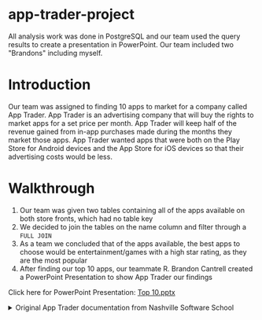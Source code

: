 # app-trader-project
All analysis work was done in PostgreSQL and our team used the query results to create a presentation in PowerPoint. Our team included two "Brandons" including myself.
# Introduction
Our team was assigned to finding 10 apps to market for a company called App Trader. App Trader is an advertising company that will buy the rights to market apps for a set price per month. App Trader will keep half of the revenue gained from in-app purchases made during the months they market those apps. App Trader wanted apps that were both on the Play Store for Android devices and the App Store for iOS devices so that their advertising costs would be less.
# Walkthrough
  1. Our team was given two tables containing all of the apps available on both store fronts, which had no table key
  2. We decided to join the tables on the name column and filter through a `FULL JOIN`
  3. As a team we concluded that of the apps available, the best apps to choose would be entertainment/games with a high star rating, as they are the most popular
  4. After finding our top 10 apps, our teammate R. Brandon Cantrell created a PowerPoint Presentation to show App Trader our findings

Click here for PowerPoint Presentation: [Top 10.pptx](https://github.com/BrandonM471998/app-trader-project/files/6119414/Top.10.pptx)


<details><summary>  
Original App Trader documentation from Nashville Software School
    
</summary>  

### App Trader

Your team has been hired by a new company called App Trader to help them explore and gain insights from apps that are made available through the Apple App Store and Android Play Store. App Trader is a broker that purchases the rights to apps from developers in order to market the apps and offer in-app purchase. App developers retain **all** money from users purchasing the app, and they retain _half_ of the money made from in-app purchases. App Trader will be solely responsible for marketing apps they purchase rights to.  

Unfortunately, the data for Apple App Store apps and Android Play Store Apps is located in separate tables with no referential integrity.

#### 1. Loading the data
a. Launch PgAdmin and create a new database called app_trader.  

b. Right-click on the app_trader database and choose `Restore...`  

c. Use the default values under the `Restore Options` tab. 

d. In the `Filename` section, browse to the backup file `app_store_backup.backup` in the data folder of this repository.  

e. Click `Restore` to load the database.  

f. Verify that you have two tables:  
    - `app_store_apps` with 7197 rows  
    - `play_store_apps` with 10840 rows


#### 2. Assumptions
Based on research completed prior to launching App Trader as a company, you can assume the following:  

a. App Trader will purchase apps for 10,000 times the price of the app. For apps that are priced from free up to $1.00, the purchase price is $10,000.  

b. Apps earn $5000 per month on average from in-app advertising and in-app purchases _regardless_ of the price of the app.  

c. App Trader will spend an average of $1000 per month to market an app _regardless_ of the price of the app. If App Trader owns rights to the app in both stores, it can market the app for both stores for a single cost of $1000 per month.  

d. For every half point that an app gains in rating, its projected lifespan increases by one year, in other words, an app with a rating of 0 can be expected to be in use for 1 year, an app with a rating of 1.0 can be expected to last 3 years, and an app with a rating of 4.0 can be expected to last 9 years. Ratings should be rounded to the nearest 0.5 to evaluate an app's likely longevity.  

e. App Trader would prefer to work with apps that are available in both the App Store and the Play Store since they can market both for the same $1000 per month. 

#### 3. Deliverables
a. Develop some general recommendations as to the price range, genre, content rating, or anything else for apps that the company should target.  

b. Develop a Top 10 List of the apps that App Trader should buy next week for its **Black Friday** debut.  

c. Prepare a 5-10 minute presentation for the leadership team of App Trader to inform them of your recommendations.



### All analysis work must be done in PostgreSQL, however you may export query results if you want to create charts in Excel for your presentations.
</details>
